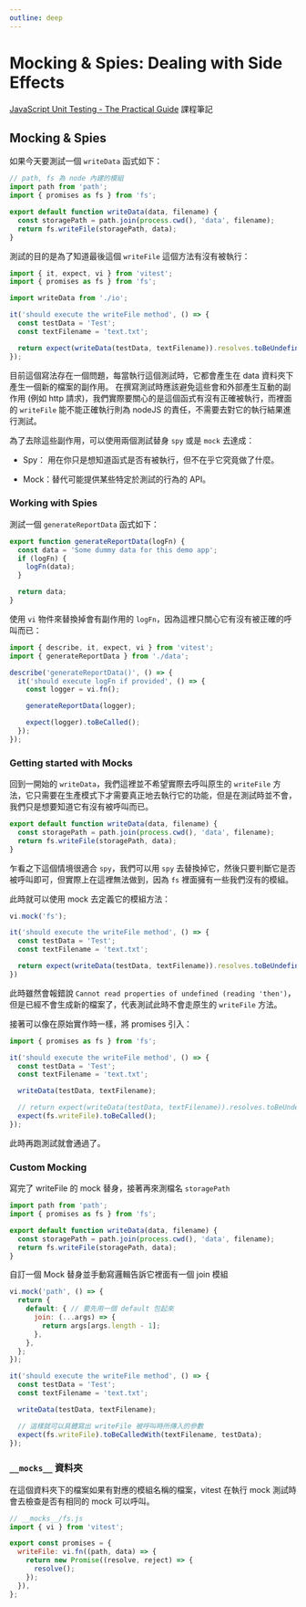 ```yaml
---
outline: deep
---
```


# Mocking & Spies: Dealing with Side Effects

[JavaScript Unit Testing - The Practical Guide](https://www.udemy.com/course/javascript-unit-testing-the-practical-guide/) 課程筆記

## Mocking & Spies

如果今天要測試一個 `writeData` 函式如下：

```js
// path, fs 為 node 內建的模組
import path from 'path';
import { promises as fs } from 'fs';

export default function writeData(data, filename) {
  const storagePath = path.join(process.cwd(), 'data', filename);
  return fs.writeFile(storagePath, data);
}
```

測試的目的是為了知道最後這個 `writeFile` 這個方法有沒有被執行：

```js
import { it, expect, vi } from 'vitest';
import { promises as fs } from 'fs';

import writeData from './io';

it('should execute the writeFile method', () => {
  const testData = 'Test';
  const textFilename = 'text.txt';

  return expect(writeData(testData, textFilename)).resolves.toBeUndefined();
});
```

目前這個寫法存在一個問題，每當執行這個測試時，它都會產生在 data 資料夾下產生一個新的檔案的副作用。
在撰寫測試時應該避免這些會和外部產生互動的副作用 (例如 http 請求)，我們實際要關心的是這個函式有沒有正確被執行，而裡面的 `writeFile` 能不能正確執行則為 nodeJS 的責任，不需要去對它的執行結果進行測試。

為了去除這些副作用，可以使用兩個測試替身 `spy` 或是 `mock` 去達成：

* Spy： 用在你只是想知道函式是否有被執行，但不在乎它究竟做了什麼。

* Mock：替代可能提供某些特定於測試的行為的 API。

### Working with Spies

測試一個 `generateReportData` 函式如下：

```js
export function generateReportData(logFn) {
  const data = 'Some dummy data for this demo app';
  if (logFn) {
    logFn(data);
  }

  return data;
}
```

使用 `vi` 物件來替換掉會有副作用的 `logFn`，因為這裡只關心它有沒有被正確的呼叫而已：

```js
import { describe, it, expect, vi } from 'vitest';
import { generateReportData } from './data';

describe('generateReportData()', () => {
  it('should execute logFn if provided', () => {
    const logger = vi.fn();

    generateReportData(logger);

    expect(logger).toBeCalled();
  });
});
```

### Getting started with Mocks

回到一開始的 `writeData`，我們這裡並不希望實際去呼叫原生的 `writeFile` 方法，它只需要在生產模式下才需要真正地去執行它的功能，但是在測試時並不會，我們只是想要知道它有沒有被呼叫而已。

```js
export default function writeData(data, filename) {
  const storagePath = path.join(process.cwd(), 'data', filename);
  return fs.writeFile(storagePath, data);
}
```

乍看之下這個情境很適合 `spy`，我們可以用 `spy` 去替換掉它，然後只要判斷它是否被呼叫即可，但實際上在這裡無法做到，因為 `fs` 裡面擁有一些我們沒有的模組。

此時就可以使用 mock 去定義它的模組方法：

```js
vi.mock('fs');

it('should execute the writeFile method', () => {
  const testData = 'Test';
  const textFilename = 'text.txt';

  return expect(writeData(testData, textFilename)).resolves.toBeUndefined();
})
```

此時雖然會報錯說 `Cannot read properties of undefined (reading 'then')`，但是已經不會生成新的檔案了，代表測試此時不會走原生的 `writeFile` 方法。

接著可以像在原始實作時一樣，將 promises 引入：

```js
import { promises as fs } from 'fs';

it('should execute the writeFile method', () => {
  const testData = 'Test';
  const textFilename = 'text.txt';

  writeData(testData, textFilename);

  // return expect(writeData(testData, textFilename)).resolves.toBeUndefined();
  expect(fs.writeFile).toBeCalled();
});
```

此時再跑測試就會通過了。


### Custom Mocking

寫完了 writeFile 的 mock 替身，接著再來測檔名 `storagePath`

```js
import path from 'path';
import { promises as fs } from 'fs';

export default function writeData(data, filename) {
  const storagePath = path.join(process.cwd(), 'data', filename);
  return fs.writeFile(storagePath, data);
}
```

自訂一個 Mock 替身並手動寫邏輯告訴它裡面有一個 join 模組

```js
vi.mock('path', () => {
  return {
    default: { // 要先用一個 default 包起來
      join: (...args) => {
        return args[args.length - 1];
      },
    },
  };
});

it('should execute the writeFile method', () => {
  const testData = 'Test';
  const textFilename = 'text.txt';

  writeData(testData, textFilename);

  // 這樣就可以具體寫出 writeFile 被呼叫時所傳入的參數
  expect(fs.writeFile).toBeCalledWith(textFilename, testData);
});
```

### `__mocks__` 資料夾

在這個資料夾下的檔案如果有對應的模組名稱的檔案，vitest 在執行 mock 測試時會去檢查是否有相同的 mock 可以呼叫。

```js
// __mocks__/fs.js
import { vi } from 'vitest';

export const promises = {
  writeFile: vi.fn((path, data) => {
    return new Promise((resolve, reject) => {
      resolve();
    });
  }),
};
```

